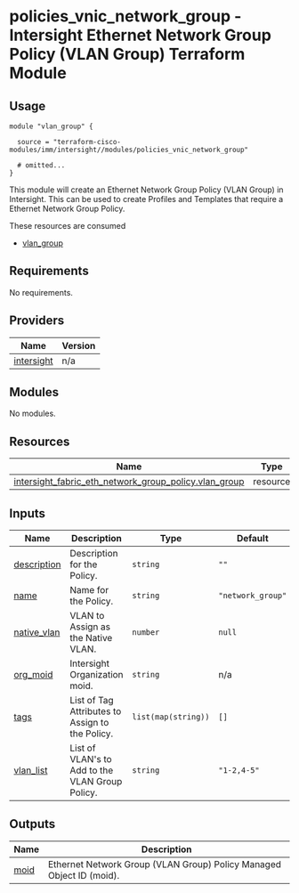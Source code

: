 # policies_vnic_network_group - Intersight Ethernet Network Group Policy (VLAN Group) Terraform Module

## Usage

```hcl
module "vlan_group" {

  source = "terraform-cisco-modules/imm/intersight//modules/policies_vnic_network_group"

  # omitted...
}
```

This module will create an Ethernet Network Group Policy (VLAN Group) in Intersight.  This can be used to create Profiles and Templates that require a Ethernet Network Group Policy.  

These resources are consumed

* [vlan_group](https://registry.terraform.io/providers/CiscoDevNet/intersight/latest/docs/resources/fabric_eth_network_group_policy)

<!-- BEGINNING OF PRE-COMMIT-TERRAFORM DOCS HOOK -->
## Requirements

No requirements.

## Providers

| Name | Version |
|------|---------|
| <a name="provider_intersight"></a> [intersight](#provider\_intersight) | n/a |

## Modules

No modules.

## Resources

| Name | Type |
|------|------|
| [intersight_fabric_eth_network_group_policy.vlan_group](https://registry.terraform.io/providers/CiscoDevNet/intersight/latest/docs/resources/fabric_eth_network_group_policy) | resource |

## Inputs

| Name | Description | Type | Default | Required |
|------|-------------|------|---------|:--------:|
| <a name="input_description"></a> [description](#input\_description) | Description for the Policy. | `string` | `""` | no |
| <a name="input_name"></a> [name](#input\_name) | Name for the Policy. | `string` | `"network_group"` | no |
| <a name="input_native_vlan"></a> [native\_vlan](#input\_native\_vlan) | VLAN to Assign as the Native VLAN. | `number` | `null` | no |
| <a name="input_org_moid"></a> [org\_moid](#input\_org\_moid) | Intersight Organization moid. | `string` | n/a | yes |
| <a name="input_tags"></a> [tags](#input\_tags) | List of Tag Attributes to Assign to the Policy. | `list(map(string))` | `[]` | no |
| <a name="input_vlan_list"></a> [vlan\_list](#input\_vlan\_list) | List of VLAN's to Add to the VLAN Group Policy. | `string` | `"1-2,4-5"` | no |

## Outputs

| Name | Description |
|------|-------------|
| <a name="output_moid"></a> [moid](#output\_moid) | Ethernet Network Group (VLAN Group) Policy Managed Object ID (moid). |
<!-- END OF PRE-COMMIT-TERRAFORM DOCS HOOK -->
